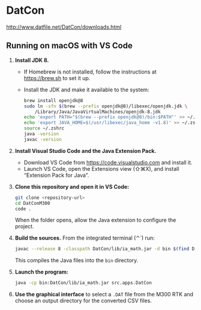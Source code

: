# DatCon
http://www.datfile.net/DatCon/downloads.html

## Running on macOS with VS Code

1. **Install JDK 8.**
   - If Homebrew is not installed, follow the instructions at  
     https://brew.sh to set it up.
   - Install the JDK and make it available to the system:

     ```bash
     brew install openjdk@8
     sudo ln -sfn $(brew --prefix openjdk@8)/libexec/openjdk.jdk \
         /Library/Java/JavaVirtualMachines/openjdk-8.jdk
     echo 'export PATH="$(brew --prefix openjdk@8)/bin:$PATH"' >> ~/.zshrc
     echo 'export JAVA_HOME=$(/usr/libexec/java_home -v1.8)' >> ~/.zshrc
     source ~/.zshrc
     java -version
     javac -version
     ```

2. **Install Visual Studio Code and the Java Extension Pack.**
   - Download VS Code from https://code.visualstudio.com and install it.
   - Launch VS Code, open the Extensions view (⇧⌘X), and install “Extension Pack for Java”.

3. **Clone this repository and open it in VS Code:**

   ```bash
   git clone <repository-url>
   cd DatConM300
   code .
   ```

   When the folder opens, allow the Java extension to configure the project.

4. **Build the sources.** From the integrated terminal (⌃`)
   run:

   ```bash
   javac --release 8 -classpath DatCon/lib/ia_math.jar -d bin $(find DatCon/src -name "*.java")
   ```

   This compiles the Java files into the `bin` directory.

5. **Launch the program:**

   ```bash
   java -cp bin:DatCon/lib/ia_math.jar src.apps.DatCon
   ```

6. **Use the graphical interface** to select a `.DAT` file from the M300 RTK and
   choose an output directory for the converted CSV files.

